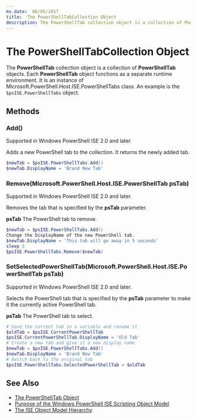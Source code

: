 ```yaml
---
ms.date:  06/05/2017
title:  The PowerShellTabCollection Object
description: The PowerShellTab collection object is a collection of PowerShellTab objects. Each PowerShellTab object functions as a separate runtime environment.
---
```

# The PowerShellTabCollection Object

The **PowerShellTab** collection object is a collection of **PowerShellTab** objects. Each
**PowerShellTab** object functions as a separate runtime environment. It is an instance of
Microsoft.PowerShell.Host.ISE.PowerShellTabs class. An example is the `$psISE.PowerShellTabs`
object.

## Methods

### Add\(\)

Supported in Windows PowerShell ISE 2.0 and later.

Adds a new PowerShell tab to the collection. It returns the newly added tab.

```powershell
$newTab = $psISE.PowerShellTabs.Add()
$newTab.DisplayName = 'Brand New Tab'
```

### Remove\(Microsoft.PowerShell.Host.ISE.PowerShellTab psTab\)

Supported in Windows PowerShell ISE 2.0 and later.

Removes the tab that is specified by the **psTab** parameter.

**psTab**
The PowerShell tab to remove.

```powershell
$newTab = $psISE.PowerShellTabs.Add()
Change the DisplayName of the new PowerShell tab.
$newTab.DisplayName = 'This tab will go away in 5 seconds'
sleep 5
$psISE.PowerShellTabs.Remove($newTab)
```

### SetSelectedPowerShellTab\(Microsoft.PowerShell.Host.ISE.PowerShellTab psTab\)

Supported in Windows PowerShell ISE 2.0 and later.

Selects the PowerShell tab that is specified by the **psTab** parameter to make it the currently
active PowerShell tab.

**psTab**
The PowerShell tab to select.

```powershell
# Save the current tab in a variable and rename it
$oldTab = $psISE.CurrentPowerShellTab
$psISE.CurrentPowerShellTab.DisplayName = 'Old Tab'
# Create a new tab and give it a new display name
$newTab = $psISE.PowerShellTabs.Add()
$newTab.DisplayName = 'Brand New Tab'
# Switch back to the original tab
$psISE.PowerShellTabs.SelectedPowerShellTab = $oldTab
```

## See Also

- [The PowerShellTab Object](The-PowerShellTab-Object.md)
- [Purpose of the Windows PowerShell ISE Scripting Object Model](Purpose-of-the-Windows-PowerShell-ISE-Scripting-Object-Model.md)
- [The ISE Object Model Hierarchy](The-ISE-Object-Model-Hierarchy.md)
